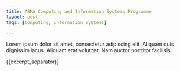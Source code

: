 ```yaml
---
title: ABMA Computing and Information Systems Programme
layout: post
tags: [Computing, Information Systems]

---
```

Lorem ipsum dolor sit amet, consectetur adipiscing elit. Aliquam quis dignissim lacus. Aliquam erat volutpat. Nam auctor porttitor facilisis. 

{{excerpt_separator}}
